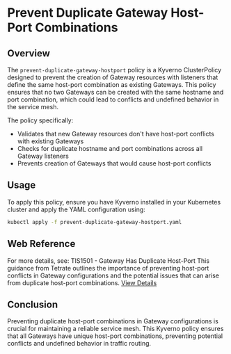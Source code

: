 # Prevent Duplicate Gateway Host-Port Combinations
## Overview
The `prevent-duplicate-gateway-hostport` policy is a Kyverno ClusterPolicy designed to prevent the creation of Gateway resources with listeners that define the same host-port combination as existing Gateways. This policy ensures that no two Gateways can be created with the same hostname and port combination, which could lead to conflicts and undefined behavior in the service mesh.

The policy specifically:
- Validates that new Gateway resources don't have host-port conflicts with existing Gateways
- Checks for duplicate hostname and port combinations across all Gateway listeners
- Prevents creation of Gateways that would cause host-port conflicts

## Usage
To apply this policy, ensure you have Kyverno installed in your Kubernetes cluster and apply the YAML configuration using:
```bash
kubectl apply -f prevent-duplicate-gateway-hostport.yaml
```

## Web Reference
For more details, see:
TIS1501 - Gateway Has Duplicate Host-Port
This guidance from Tetrate outlines the importance of preventing host-port conflicts in Gateway configurations and the potential issues that can arise from duplicate host-port combinations.
[View Details](https://docs.tetrate.io/istio-subscription/tools/tca/analysis/TIS1501)

## Conclusion
Preventing duplicate host-port combinations in Gateway configurations is crucial for maintaining a reliable service mesh. This Kyverno policy ensures that all Gateways have unique host-port combinations, preventing potential conflicts and undefined behavior in traffic routing.
